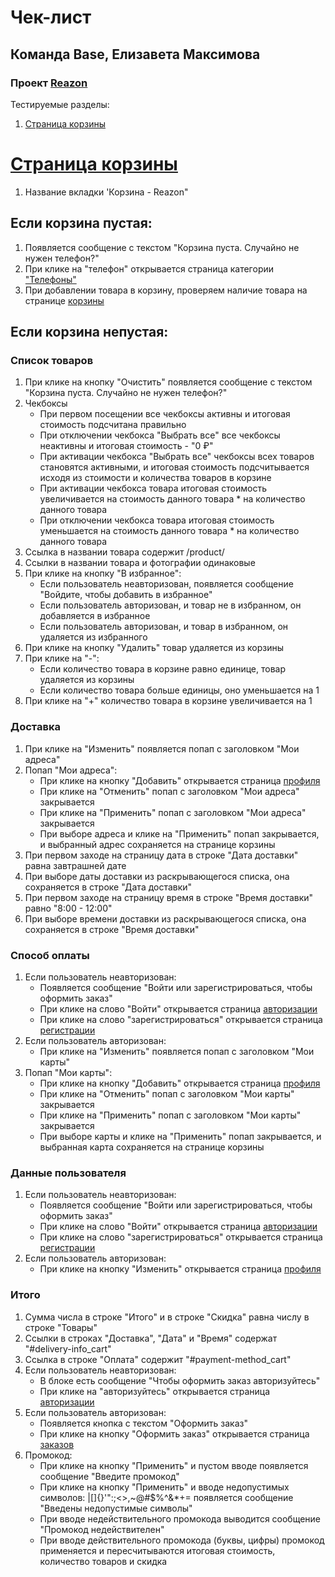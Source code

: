 # Чек-лист
## Команда Base, Елизавета Максимова
### Проект [Reazon](https://reazon.ru)

Тестируемые разделы:
1. [Страница корзины](https://github.com/Liza1040/homework-3-spring-2023/blob/main/Base-Liza-Maksimova.md#c%D1%82%D1%80%D0%B0%D0%BD%D0%B8%D1%86%D0%B0-%D0%BA%D0%BE%D1%80%D0%B7%D0%B8%D0%BD%D1%8B)

# [Cтраница корзины](https://www.reazon.ru/cart)
1. Название вкладки 'Корзина - Reazon"
## Если корзина пустая:
1. Появляется сообщение с текстом "Корзина пуста. Случайно не нужен телефон?"
2. При клике на "телефон" открывается страница категории ["Телефоны"](https://www.reazon.ru/category/phones)
3. При добавлении товара в корзину, проверяем наличие товара на странице [корзины](https://www.reazon.ru/cart)

## Если корзина непустая:
### Список товаров
1. При клике на кнопку "Очистить" появляется сообщение с текстом "Корзина пуста. Случайно не нужен телефон?"
2. Чекбоксы
    - При первом посещении все чекбоксы активны и итоговая стоимость подсчитана правильно
    - При отключении чекбокса "Выбрать все" все чекбоксы неактивны и итоговая стоимость - "0 ₽"
    - При активации чекбокса "Выбрать все" чекбоксы всех товаров становятся активными, и итоговая стоимость подсчитывается исходя из стоимости и количества товаров в корзине
    - При активации чекбокса товара итоговая стоимость увеличивается на стоимость данного товара * на количество данного товара
    - При отключении чекбокса товара итоговая стоимость уменьшается на стоимость данного товара * на количество данного товара
3. Ссылка в названии товара содержит /product/
2. Ссылки в названии товара и фотографии одинаковые
4. При клике на кнопку "В избранное":
    - Если пользователь неавторизован, появляется сообщение "Войдите, чтобы добавить в избранное"
    - Если пользователь авторизован, и товар не в избранном, он добавляется в избранное
    - Если пользователь авторизован, и товар в избранном, он удаляется из избранного
5. При клике на кнопку "Удалить" товар удаляется из корзины
6. При клике на "-":
    - Если количество товара в корзине равно единице, товар удаляется из корзины
    - Если количество товара больше единицы, оно уменьшается на 1
7. При клике на "+" количество товара в корзине увеличивается на 1

### Доставка
1. При клике на "Изменить" появляется попап с заголовком "Мои адреса"
2. Попап "Мои адреса":
    - При клике на кнопку "Добавить" открывается страница [профиля](https://www.reazon.ru/user)
    - При клике на "Отменить" попап с заголовком "Мои адреса" закрывается
    - При клике на "Применить" попап с заголовком "Мои адреса" закрывается
    - При выборе адреса и клике на "Применить" попап закрывается, и выбранный адрес сохраняется на странице корзины
3. При первом заходе на страницу дата в строке "Дата доставки" равна завтрашней дате
4. При выборе даты доставки из раскрывающегося списка, она сохраняется в строке "Дата доставки"
5. При первом заходе на страницу время в строке "Время доставки" равно "8:00 - 12:00"
6. При выборе времени доставки из раскрывающегося списка, она сохраняется в строке "Время доставки"

### Способ оплаты
1. Если пользователь неавторизован:
    - Появляется сообщение "Войти или зарегистрироваться, чтобы оформить заказ"
    - При клике на слово "Войти" открывается страница [авторизации](https://www.reazon.ru/login)
    - При клике на слово "зарегистрироваться" открывается страница [регистрации](https://www.reazon.ru/signup)
2. Если пользователь авторизован:
    - При клике на "Изменить" появляется попап с заголовком "Мои карты"
3. Попап "Мои карты":
    - При клике на кнопку "Добавить" открывается страница [профиля](https://www.reazon.ru/user)
    - При клике на "Отменить" попап с заголовком "Мои карты" закрывается
    - При клике на "Применить" попап с заголовком "Мои карты" закрывается
    - При выборе карты и клике на "Применить" попап закрывается, и выбранная карта сохраняется на странице корзины

### Данные пользователя
1. Если пользователь неавторизован:
    - Появляется сообщение "Войти или зарегистрироваться, чтобы оформить заказ"
    - При клике на слово "Войти" открывается страница [авторизации](https://www.reazon.ru/login)
    - При клике на слово "зарегистрироваться" открывается страница [регистрации](https://www.reazon.ru/signup)
2. Если пользователь авторизован:
    - При клике на кнопку "Изменить" открывается страница [профиля](https://www.reazon.ru/user)

### Итого
1. Сумма числа в строке "Итого" и в строке "Скидка" равна числу в строке "Товары"
2. Ссылки в строках "Доставка", "Дата" и "Время" содержат "#delivery-info_cart"
3. Ссылка в строке "Оплата" содержит "#payment-method_cart"
4. Если пользователь неавторизован:
    - В блоке есть сообщение "Чтобы оформить заказ авторизуйтесь"
    - При клике на "авторизуйтесь" открывается страница [авторизации](https://www.reazon.ru/login)
5. Если пользователь авторизован:
    - Появляется кнопка с текстом "Оформить заказ"
    - При клике на кнопку "Оформить заказ" открывается страница [заказов](https://www.reazon.ru/orders)
6. Промокод:
    - При клике на кнопку "Применить" и пустом вводе появляется сообщение "Введите промокод"
    - При клике на кнопку "Применить" и вводе недопустимых символов: |[]{}'":;<>,~@#$%^&*+= появляется сообщение "Введены недопустимые символы"
    - При вводе недействительного промокода выводится сообщение "Промокод недействителен"
    - При вводе действительного промокода (буквы, цифры) промокод применяется и пересчитываются итоговая стоимость, количество товаров и скидка